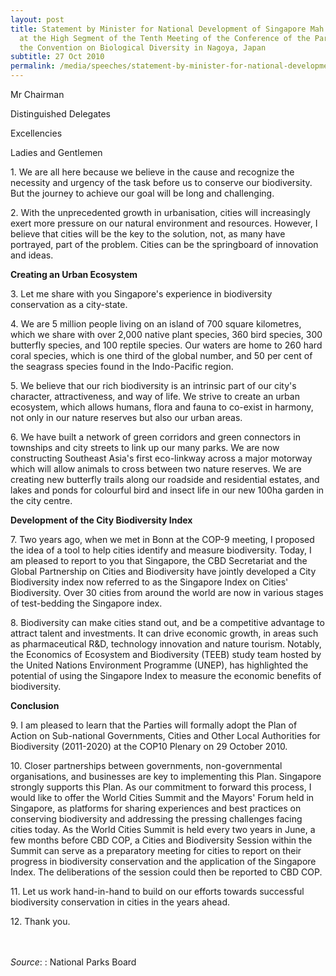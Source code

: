 ```yaml
---
layout: post
title: Statement by Minister for National Development of Singapore Mah Bow Tan
  at the High Segment of the Tenth Meeting of the Conference of the Parties to
  the Convention on Biological Diversity in Nagoya, Japan
subtitle: 27 Oct 2010
permalink: /media/speeches/statement-by-minister-for-national-development-of-singapore-mah-bow-tan-at-the-high-segment-of-the-tenth-meeting-of-the-conference-of-the-parties-27-october-2010
---
```

Mr Chairman

Distinguished Delegates

Excellencies

Ladies and Gentlemen

1\. We are all here because we believe in the cause and recognize the necessity and urgency of the task before us to conserve our biodiversity. But the journey to achieve our goal will be long and challenging.

2\. With the unprecedented growth in urbanisation, cities will increasingly exert more pressure on our natural environment and resources. However, I believe that cities will be the key to the solution, not, as many have portrayed, part of the problem. Cities can be the springboard of innovation and ideas.

**Creating an Urban Ecosystem**

3\. Let me share with you Singapore's experience in biodiversity conservation as a city-state.

4\. We are 5 million people living on an island of 700 square kilometres, which we share with over 2,000 native plant species, 360 bird species, 300 butterfly species, and 100 reptile species. Our waters are home to 260 hard coral species, which is one third of the global number, and 50 per cent of the seagrass species found in the Indo-Pacific region.

5\. We believe that our rich biodiversity is an intrinsic part of our city's character, attractiveness, and way of life. We strive to create an urban ecosystem, which allows humans, flora and fauna to co-exist in harmony, not only in our nature reserves but also our urban areas.

6\. We have built a network of green corridors and green connectors in townships and city streets to link up our many parks. We are now constructing Southeast Asia's first eco-linkway across a major motorway which will allow animals to cross between two nature reserves. We are creating new butterfly trails along our roadside and residential estates, and lakes and ponds for colourful bird and insect life in our new 100ha garden in the city centre.

**Development of the City Biodiversity Index**

7\. Two years ago, when we met in Bonn at the COP-9 meeting, I proposed the idea of a tool to help cities identify and measure biodiversity. Today, I am pleased to report to you that Singapore, the CBD Secretariat and the Global Partnership on Cities and Biodiversity have jointly developed a City Biodiversity index now referred to as the Singapore Index on Cities' Biodiversity. Over 30 cities from around the world are now in various stages of test-bedding the Singapore index.

8\. Biodiversity can make cities stand out, and be a competitive advantage to attract talent and investments. It can drive economic growth, in areas such as pharmaceutical R&D, technology innovation and nature tourism. Notably, the Economics of Ecosystem and Biodiversity (TEEB) study team hosted by the United Nations Environment Programme (UNEP), has highlighted the potential of using the Singapore Index to measure the economic benefits of biodiversity.

**Conclusion**


9\. I am pleased to learn that the Parties will formally adopt the Plan of Action on Sub-national Governments, Cities and Other Local Authorities for Biodiversity (2011-2020) at the COP10 Plenary on 29 October 2010.

10\. Closer partnerships between governments, non-governmental organisations, and businesses are key to implementing this Plan. Singapore strongly supports this Plan. As our commitment to forward this process, I would like to offer the World Cities Summit and the Mayors' Forum held in Singapore, as platforms for sharing experiences and best practices on conserving biodiversity and addressing the pressing challenges facing cities today. As the World Cities Summit is held every two years in June, a few months before CBD COP, a Cities and Biodiversity Session within the Summit can serve as a preparatory meeting for cities to report on their progress in biodiversity conservation and the application of the Singapore Index. The deliberations of the session could then be reported to CBD COP.

11\. Let us work hand-in-hand to build on our efforts towards successful biodiversity conservation in cities in the years ahead.

12\. Thank you.
<br><br><br>

*Source*: : National Parks Board